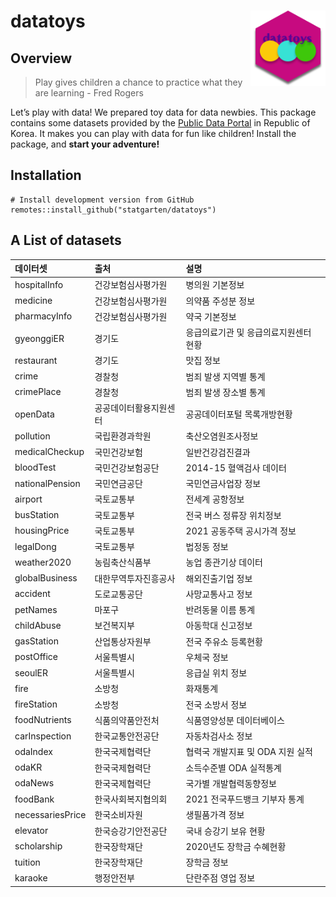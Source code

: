 
<!-- README.md is generated from README.Rmd. Please edit that file -->

# datatoys <img src="man/figures/logo.png" align="right" width="120" />

## Overview

> Play gives children a chance to practice what they are learning - Fred
> Rogers

Let’s play with data! We prepared toy data for data newbies. This
package contains some datasets provided by the [Public Data
Portal](https://data.go.kr) in Republic of Korea. It makes you can play
with data for fun like children! Install the package, and **start your
adventure!**

## Installation

    # Install development version from GitHub
    remotes::install_github("statgarten/datatoys")

## A List of datasets

| 데이터셋         | 출처                   | 설명                                  |
|:-----------------|:-----------------------|:--------------------------------------|
| hospitalInfo     | 건강보험심사평가원     | 병의원 기본정보                       |
| medicine         | 건강보험심사평가원     | 의약품 주성분 정보                    |
| pharmacyInfo     | 건강보험심사평가원     | 약국 기본정보                         |
| gyeonggiER       | 경기도                 | 응급의료기관 및 응급의료지원센터 현황 |
| restaurant       | 경기도                 | 맛집 정보                             |
| crime            | 경찰청                 | 범죄 발생 지역별 통계                 |
| crimePlace       | 경찰청                 | 범죄 발생 장소별 통계                 |
| openData         | 공공데이터활용지원센터 | 공공데이터포털 목록개방현황           |
| pollution        | 국립환경과학원         | 축산오염원조사정보                    |
| medicalCheckup   | 국민건강보험           | 일반건강검진결과                      |
| bloodTest        | 국민건강보험공단       | 2014-15 혈액검사 데이터               |
| nationalPension  | 국민연금공단           | 국민연금사업장 정보                   |
| airport          | 국토교통부             | 전세계 공항정보                       |
| busStation       | 국토교통부             | 전국 버스 정류장 위치정보             |
| housingPrice     | 국토교통부             | 2021 공동주택 공시가격 정보           |
| legalDong        | 국토교통부             | 법정동 정보                           |
| weather2020      | 농림축산식품부         | 농업 종관기상 데이터                  |
| globalBusiness   | 대한무역투자진흥공사   | 해외진출기업 정보                     |
| accident         | 도로교통공단           | 사망교통사고 정보                     |
| petNames         | 마포구                 | 반려동물 이름 통계                    |
| childAbuse       | 보건복지부             | 아동학대 신고정보                     |
| gasStation       | 산업통상자원부         | 전국 주유소 등록현황                  |
| postOffice       | 서울특별시             | 우체국 정보                           |
| seoulER          | 서울특별시             | 응급실 위치 정보                      |
| fire             | 소방청                 | 화재통계                              |
| fireStation      | 소방청                 | 전국 소방서 정보                      |
| foodNutrients    | 식품의약품안전처       | 식품영양성분 데이터베이스             |
| carInspection    | 한국교통안전공단       | 자동차검사소 정보                     |
| odaIndex         | 한국국제협력단         | 협력국 개발지표 및 ODA 지원 실적      |
| odaKR            | 한국국제협력단         | 소득수준별 ODA 실적통계               |
| odaNews          | 한국국제협력단         | 국가별 개발협력동향정보               |
| foodBank         | 한국사회복지협의회     | 2021 전국푸드뱅크 기부자 통계         |
| necessariesPrice | 한국소비자원           | 생필품가격 정보                       |
| elevator         | 한국승강기안전공단     | 국내 승강기 보유 현황                 |
| scholarship      | 한국장학재단           | 2020년도 장학금 수혜현황              |
| tuition          | 한국장학재단           | 장학금 정보                           |
| karaoke          | 행정안전부             | 단란주점 영업 정보                    |
